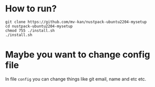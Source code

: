 # How to run?

```
git clone https://github.com/mv-kan/nustpack-ubuntu2204-mysetup
cd nustpack-ubuntu2204-mysetup
chmod 755 ./install.sh
./install.sh
```

# Maybe you want to change config file

In file `config` you can change things like git email, name and etc etc. 


